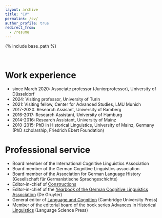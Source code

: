 ```yaml
---
layout: archive
title: "CV"
permalink: /cv/
author_profile: true
redirect_from:
  - /resume
---
```


{% include base_path %}

<br />

Work experience
======
* since March 2020: Associate professor (Juniorprofessor), University of Düsseldorf
* 2024: Visiting professor, University of Turin
* 2021: Visiting fellow, Center for Advanced Studies, LMU Munich
* 2017-2020: Research Assisant, University of Bamberg
* 2016-2017: Research Assistant, University of Hamburg
* 2014-2016: Research Assistant, University of Mainz
* 2010-2015: PhD in Historical Linguistics, University of Mainz, Germany (PhD scholarship, Friedrich Ebert Foundation)


Professional service
======
- Board member of the International Cognitive Linguistics Association
- Board member of the German Cognitive Linguistics association
- Board member of the Association for German Language History (Gesellschaft für Germanistische Sprachgeschichte)
- Editor-in-chief of [Constructions](https://constructions.journals.hhu.de/index)
- Editor-in-chief of the [Yearbook of the German Cognitive Linguistics Association](https://www.degruyter.com/journal/key/gcla/html) (De Gruyter)
- General editor of [Language and Cognition](https://www.cambridge.org/core/journals/language-and-cognition) (Cambridge University Press)
- Member of the editorial board of the book series [Advances in Historical Linguistics](https://langsci-press.org/catalog/series/ahl) (Language Science Press)



